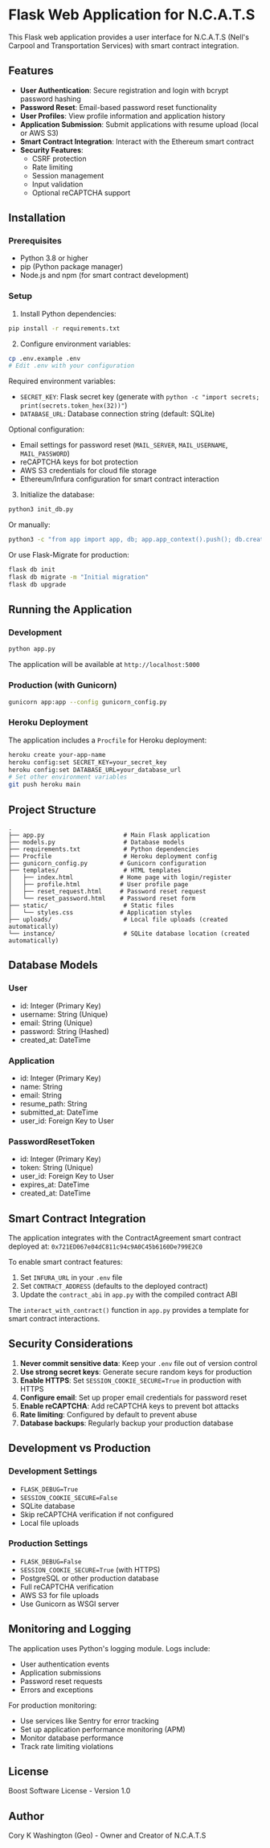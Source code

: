 # Flask Web Application for N.C.A.T.S

This Flask web application provides a user interface for N.C.A.T.S (Nell's Carpool and Transportation Services) with smart contract integration.

## Features

- **User Authentication**: Secure registration and login with bcrypt password hashing
- **Password Reset**: Email-based password reset functionality
- **User Profiles**: View profile information and application history
- **Application Submission**: Submit applications with resume upload (local or AWS S3)
- **Smart Contract Integration**: Interact with the Ethereum smart contract
- **Security Features**:
  - CSRF protection
  - Rate limiting
  - Session management
  - Input validation
  - Optional reCAPTCHA support

## Installation

### Prerequisites

- Python 3.8 or higher
- pip (Python package manager)
- Node.js and npm (for smart contract development)

### Setup

1. Install Python dependencies:

```bash
pip install -r requirements.txt
```

2. Configure environment variables:

```bash
cp .env.example .env
# Edit .env with your configuration
```

Required environment variables:
- `SECRET_KEY`: Flask secret key (generate with `python -c "import secrets; print(secrets.token_hex(32))"`)
- `DATABASE_URL`: Database connection string (default: SQLite)

Optional configuration:
- Email settings for password reset (`MAIL_SERVER`, `MAIL_USERNAME`, `MAIL_PASSWORD`)
- reCAPTCHA keys for bot protection
- AWS S3 credentials for cloud file storage
- Ethereum/Infura configuration for smart contract interaction

3. Initialize the database:

```bash
python3 init_db.py
```

Or manually:

```bash
python3 -c "from app import app, db; app.app_context().push(); db.create_all()"
```

Or use Flask-Migrate for production:

```bash
flask db init
flask db migrate -m "Initial migration"
flask db upgrade
```

## Running the Application

### Development

```bash
python app.py
```

The application will be available at `http://localhost:5000`

### Production (with Gunicorn)

```bash
gunicorn app:app --config gunicorn_config.py
```

### Heroku Deployment

The application includes a `Procfile` for Heroku deployment:

```bash
heroku create your-app-name
heroku config:set SECRET_KEY=your_secret_key
heroku config:set DATABASE_URL=your_database_url
# Set other environment variables
git push heroku main
```

## Project Structure

```
.
├── app.py                      # Main Flask application
├── models.py                   # Database models
├── requirements.txt            # Python dependencies
├── Procfile                    # Heroku deployment config
├── gunicorn_config.py         # Gunicorn configuration
├── templates/                  # HTML templates
│   ├── index.html             # Home page with login/register
│   ├── profile.html           # User profile page
│   ├── reset_request.html     # Password reset request
│   └── reset_password.html    # Password reset form
├── static/                     # Static files
│   └── styles.css             # Application styles
├── uploads/                    # Local file uploads (created automatically)
└── instance/                   # SQLite database location (created automatically)
```

## Database Models

### User
- id: Integer (Primary Key)
- username: String (Unique)
- email: String (Unique)
- password: String (Hashed)
- created_at: DateTime

### Application
- id: Integer (Primary Key)
- name: String
- email: String
- resume_path: String
- submitted_at: DateTime
- user_id: Foreign Key to User

### PasswordResetToken
- id: Integer (Primary Key)
- token: String (Unique)
- user_id: Foreign Key to User
- expires_at: DateTime
- created_at: DateTime

## Smart Contract Integration

The application integrates with the ContractAgreement smart contract deployed at:
`0x721ED067e04dC811c94c9A0C45b6160De799E2C0`

To enable smart contract features:
1. Set `INFURA_URL` in your `.env` file
2. Set `CONTRACT_ADDRESS` (defaults to the deployed contract)
3. Update the `contract_abi` in `app.py` with the compiled contract ABI

The `interact_with_contract()` function in `app.py` provides a template for smart contract interactions.

## Security Considerations

1. **Never commit sensitive data**: Keep your `.env` file out of version control
2. **Use strong secret keys**: Generate secure random keys for production
3. **Enable HTTPS**: Set `SESSION_COOKIE_SECURE=True` in production with HTTPS
4. **Configure email**: Set up proper email credentials for password reset
5. **Enable reCAPTCHA**: Add reCAPTCHA keys to prevent bot attacks
6. **Rate limiting**: Configured by default to prevent abuse
7. **Database backups**: Regularly backup your production database

## Development vs Production

### Development Settings
- `FLASK_DEBUG=True`
- `SESSION_COOKIE_SECURE=False`
- SQLite database
- Skip reCAPTCHA verification if not configured
- Local file uploads

### Production Settings
- `FLASK_DEBUG=False`
- `SESSION_COOKIE_SECURE=True` (with HTTPS)
- PostgreSQL or other production database
- Full reCAPTCHA verification
- AWS S3 for file uploads
- Use Gunicorn as WSGI server

## Monitoring and Logging

The application uses Python's logging module. Logs include:
- User authentication events
- Application submissions
- Password reset requests
- Errors and exceptions

For production monitoring:
- Use services like Sentry for error tracking
- Set up application performance monitoring (APM)
- Monitor database performance
- Track rate limiting violations

## License

Boost Software License - Version 1.0

## Author

Cory K Washington (Geo) - Owner and Creator of N.C.A.T.S
